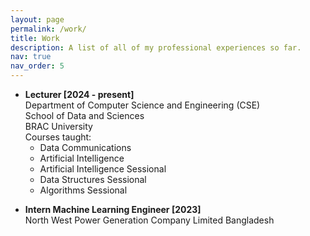 ```yaml
---
layout: page
permalink: /work/
title: Work
description: A list of all of my professional experiences so far.
nav: true
nav_order: 5
---
```


- **Lecturer \[2024 - present\]** <br>
  Department of Computer Science and Engineering (CSE) <br>
  School of Data and Sciences <br>
  BRAC University <br>
  Courses taught:
  - Data Communications
  - Artificial Intelligence
  - Artificial Intelligence Sessional
  - Data Structures Sessional
  - Algorithms Sessional

<p style="margin-top:0.5em;"></p>

- **Intern Machine Learning Engineer \[2023\]** <br>
  North West Power Generation Company Limited Bangladesh

